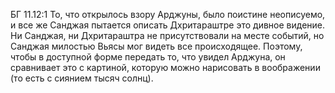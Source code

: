 БГ 11.12:1	То, что открылось взору Арджуны, было поистине неописуемо, и все же Санджая пытается описать Дхритараштре это дивное видение. Ни Санджая, ни Дхритараштра не присутствовали на месте событий, но Санджая милостью Вьясы мог видеть все происходящее. Поэтому, чтобы в доступной форме передать то, что увидел Арджуна, он сравнивает это с картиной, которую можно нарисовать в воображении (то есть с сиянием тысяч солнц).